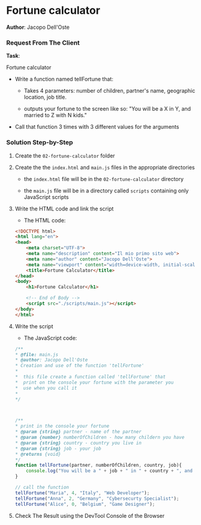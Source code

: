 # Fortune calculator

**Author**: Jacopo Dell'Oste 

### Request From The Client

**Task**: 

Fortune calculator

- Write a function named tellFortune that:

    * Takes 4 parameters: number of children, partner's name, geographic location, job title.

    * outputs your fortune to the screen like so: "You will be a X in Y, and married to Z with N kids."

- Call that function 3 times with 3 different values for the arguments


### Solution Step-by-Step

1. Create the  `02-fortune-calculator` folder

2. Create the the `index.html` and `main.js` files in the appropriate directories

    * the `index.html` file will be in the `02-fortune-calculator` directory

    * the `main.js` file will be in a directory called `scripts` containing only JavaScript scripts

3. Write the HTML code and link the script
    
    * The HTML code:

    ```HTML 
    <!DOCTYPE html>
    <html lang="en">
    <head>
        <meta charset="UTF-8">
        <meta name="description" content="Il mio primo sito web">
        <meta name="author" content="Jacopo Dell'Oste">
        <meta name="viewport" content="width=device-width, initial-scale=1.0">
        <title>Fortune Calculator</title>
    </head>
    <body>
        <h1>Fortune Calculator</h1>

        <!-- End of Body -->
        <script src="./scripts/main.js"></script>
    </body>
    </html>
    ```

4. Write the script  

    * The JavaScript code:

    ```javascript
    /**
    * @file: main.js
    * @author: Jacopo Dell'Oste
    * Creation and use of the function 'tellFortune'
    *
    *  this file create a function called 'tellFortune' that 
    *  print on the console your fortune with the parameter you 
    *  use when you call it
    *  
    */



    /**
    * print in the console your fortune
    * @param {string} partner - name of the partner 
    * @param {number} numberOfChildren - how many childern you have
    * @param {string} country - country you live in 
    * @param {string} job - your job
    * @returns {void}
    */
    function tellFortune(partner, numberOfChildren, country, job){
        console.log("You will be a " + job + " in " + country + ", and married to " + partner + " with " + numberOfChildren + " kids.");
    }

    // call the function
    tellFortune("Maria", 4, "Italy", "Web Developer");
    tellFortune("Anna", 2, "Germany", "Cybersecurty Specialist");
    tellFortune("Alice", 0, "Belgium", "Game Designer");
    ```

5. Check The Result using the DevTool Console of the Browser
